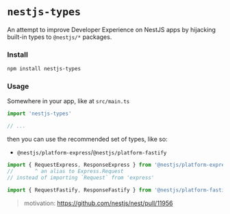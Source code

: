 # `nestjs-types`

An attempt to improve Developer Experience on NestJS apps by hijacking built-in types to `@nestjs/*` packages.

### Install

```bash
npm install nestjs-types
```

### Usage

Somewhere in your app, like at `src/main.ts`

```ts
import 'nestjs-types'

// ...
```

then you can use the recommended set of types, like so:

- `@nestjs/platform-express`/`@nestjs/platform-fastify`

```ts
import { RequestExpress, ResponseExpress } from '@nestjs/platform-express'
//       ^ an alias to Express.Request
// instead of importing `Request` from 'express'

import { RequestFastify, ResponseFastify } from '@nestjs/platform-fastify'
```
> motivation: https://github.com/nestjs/nest/pull/11956